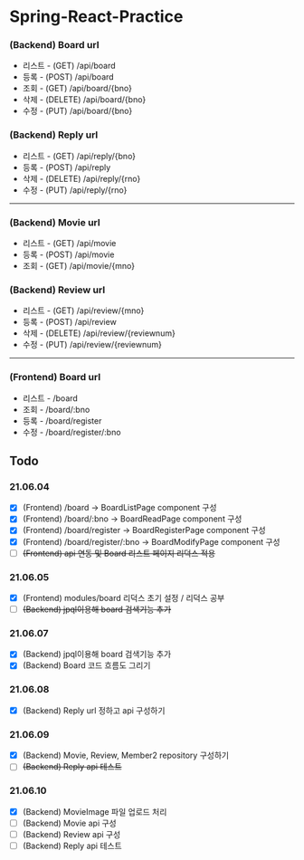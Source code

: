 # Spring-React-Practice

### (Backend) Board url
* 리스트 - (GET) /api/board
* 등록 - (POST) /api/board
* 조회 - (GET) /api/board/{bno}
* 삭제 - (DELETE) /api/board/{bno}
* 수정 - (PUT) /api/board/{bno}

### (Backend) Reply url
* 리스트 - (GET) /api/reply/{bno}
* 등록 - (POST) /api/reply
* 삭제 - (DELETE) /api/reply/{rno}
* 수정 - (PUT) /api/reply/{rno}

---

### (Backend) Movie url
* 리스트 - (GET) /api/movie
* 등록 - (POST) /api/movie
* 조회 - (GET) /api/movie/{mno}

### (Backend) Review url
* 리스트 - (GET) /api/review/{mno}
* 등록 - (POST) /api/review
* 삭제 - (DELETE) /api/review/{reviewnum}
* 수정 - (PUT) /api/review/{reviewnum}

---

### (Frontend) Board url
* 리스트 - /board
* 조회 - /board/:bno
* 등록 - /board/register
* 수정 - /board/register/:bno

## Todo

### 21.06.04

- [x] (Frontend) /board -> BoardListPage component 구성
- [x] (Frontend) /board/:bno -> BoardReadPage component 구성
- [x] (Frontend) /board/register -> BoardRegisterPage component 구성
- [x] (Frontend) /board/register/:bno -> BoardModifyPage component 구성
- [ ] ~~(Frontend) api 연동 및 Board 리스트 페이지 리덕스 적용~~

### 21.06.05

- [x] (Frontend) modules/board 리덕스 초기 설정 / 리덕스 공부
- [ ] ~~(Backend) jpql이용해 board 검색기능 추가~~

### 21.06.07

- [x] (Backend) jpql이용해 board 검색기능 추가
- [x] (Backend) Board 코드 흐름도 그리기 

### 21.06.08

- [x] (Backend) Reply url 정하고 api 구성하기

### 21.06.09

- [x] (Backend) Movie, Review, Member2 repository 구성하기
- [ ] ~~(Backend) Reply api 테스트~~

### 21.06.10

- [x] (Backend) MovieImage 파일 업로드 처리
- [ ] (Backend) Movie api 구성
- [ ] (Backend) Review api 구성
- [ ] (Backend) Reply api 테스트
